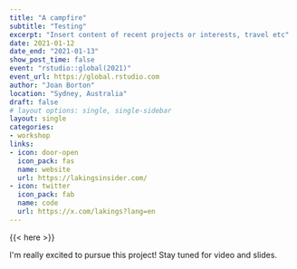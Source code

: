 ```yaml
---
title: "A campfire"
subtitle: "Testing"
excerpt: "Insert content of recent projects or interests, travel etc"
date: 2021-01-12
date_end: "2021-01-13"
show_post_time: false
event: "rstudio::global(2021)"
event_url: https://global.rstudio.com
author: "Joan Borton"
location: "Sydney, Australia"
draft: false
# layout options: single, single-sidebar
layout: single
categories:
- workshop
links:
- icon: door-open
  icon_pack: fas
  name: website
  url: https://lakingsinsider.com/
- icon: twitter
  icon_pack: fab
  name: code
  url: https://x.com/lakings?lang=en
---
```


{{< here >}}

I'm really excited to pursue this project! Stay tuned for video and slides.
